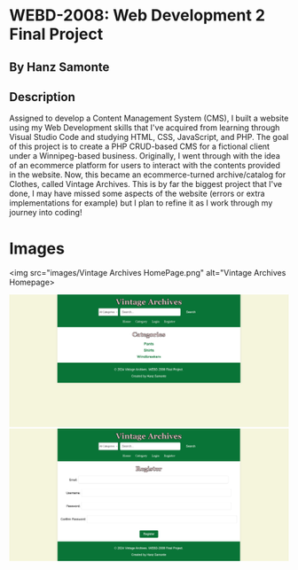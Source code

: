 # WEBD-2008: Web Development 2 Final Project
## By Hanz Samonte

## Description
Assigned to develop a Content Management System (CMS), I built a website using my Web Development skills that I've acquired from learning through Visual Studio Code and studying HTML, CSS, JavaScript, and PHP.
The goal of this project is to create a PHP CRUD-based CMS for a fictional client under a Winnipeg-based business. Originally, I went through with the idea of an ecommerce platform for users to interact with
the contents provided in the website. Now, this became an ecommerce-turned archive/catalog for Clothes, called Vintage Archives. This is by far the biggest project that I've done, I may have missed some
aspects of the website (errors or extra implementations for example) but I plan to refine it as I work through my journey into coding!

# Images
<img src="images/Vintage Archives HomePage.png" alt="Vintage Archives Homepage>

<img src="images/Vintage Archives Categories.png" alt="Vintage Archives Categories">

<img src="images/Vintage Archives Register.png" alt="Vintage Archives Register">

